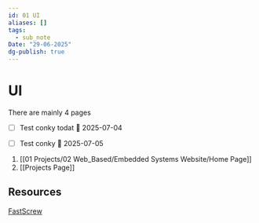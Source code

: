 ```yaml
---
id: 01 UI
aliases: []
tags:
  - sub_note
Date: "29-06-2025"
dg-publish: true
---
```


# UI

There are mainly 4 pages
- [ ] Test conky todat 📅 2025-07-04 
- [ ] Test conky 📅 2025-07-05 


1. [[01 Projects/02 Web_Based/Embedded Systems Website/Home Page]]
2. [[Projects Page]]

## Resources

[FastScrew](https://github.com/mearashadowfax/ScrewFast)
